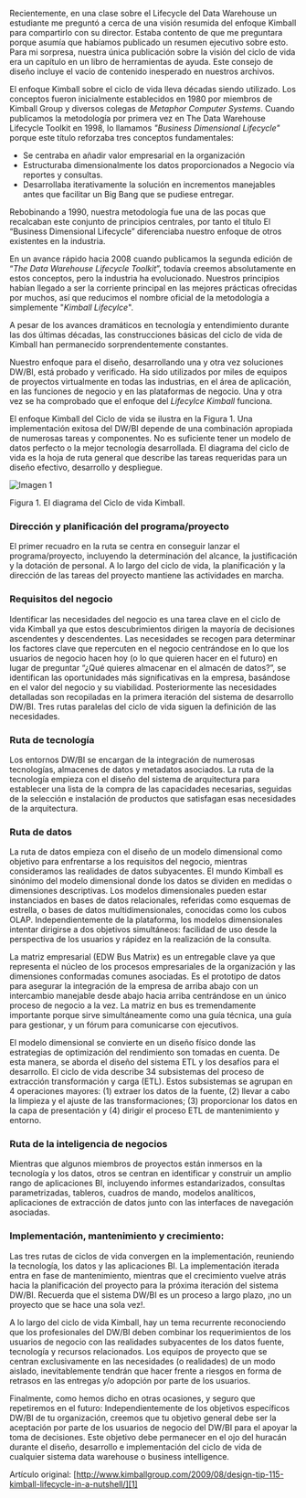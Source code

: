 ﻿---
UniqueId: KahpyQlsoo
Title: "Consejo de diseño #115. El ciclo de vida Kimball resumido."
Url: 2009/ciclo-de-vida-kimball.html
Section: "Artículos"
Date: 2009-08-04T01:30:41.6438575+02:00
Description: "Nuestro enfoque para el diseño, desarrollando una y otra vez soluciones DW/BI, está probado y verificado. Ha sido utilizados por miles de equipos de proyectos virtualmente en todas las industrias, en el área de aplicación, en las funciones de negocio y en las plataformas de negocio. Una y otra vez se ha comprobado que el enfoque del Lifecylce Kimball funciona."
Author: Margy Ross

---
Recientemente, en una clase sobre el Lifecycle del Data Warehouse un estudiante me preguntó a cerca de una visión resumida del enfoque Kimball para compartirlo con su director. Estaba contento de que me preguntara porque asumía que habíamos publicado un resumen ejecutivo sobre esto. Para mi sorpresa, nuestra única publicación sobre la visión del ciclo de vida era un capítulo en un libro de  herramientas de ayuda. Este consejo de diseño incluye el vacío de contenido inesperado en nuestros archivos.

El enfoque Kimball sobre el ciclo de vida lleva décadas siendo utilizado. Los conceptos fueron inicialmente establecidos en 1980 por miembros de Kimball Group y diversos colegas de *Metaphor Computer Systems*. Cuando publicamos la metodología por primera vez en The Data Warehouse Lifecycle Toolkit en 1998, lo  llamamos *"Business Dimensional Lifecycle"* porque este título reforzaba tres conceptos fundamentales:

- Se centraba en añadir valor empresarial en la organización
- Estructuraba  dimensionalmente los datos proporcionados a Negocio vía reportes y consultas.
- Desarrollaba iterativamente la solución en incrementos manejables antes que facilitar un Big Bang que se pudiese entregar.

Rebobinando a 1990, nuestra metodología fue una de las pocas que recalcaban este conjunto de principios centrales, por tanto el título El “Business Dimensional Lifecycle” diferenciaba nuestro enfoque de otros existentes en la industria.

En un avance rápido hacia 2008 cuando publicamos la segunda edición de “*The Data Warehouse Lifecycle Toolkit*”, todavía creemos absolutamente en estos conceptos, pero la industria ha evolucionado. Nuestros principios habían llegado a ser la corriente principal en las mejores prácticas ofrecidas por muchos, así que reducimos el nombre oficial de la metodología a simplemente "*Kimball Lifecylce*".

A pesar de  los avances dramáticos en tecnología y entendimiento durante las dos últimas décadas, las construcciones básicas del ciclo de vida de Kimball han permanecido sorprendentemente constantes.

Nuestro enfoque para el diseño, desarrollando una y otra vez soluciones DW/BI, está probado y verificado. Ha sido utilizados por miles de equipos de proyectos virtualmente en todas las industrias, en el área de aplicación, en las funciones de negocio y en las plataformas de negocio. Una y otra vez se ha comprobado que el enfoque del *Lifecylce Kimball* funciona.

El enfoque Kimball del Ciclo de vida se ilustra en la Figura 1. Una implementación exitosa del DW/BI depende de una combinación apropiada de numerosas tareas y componentes.  No es suficiente tener un modelo de datos perfecto o la mejor tecnología desarrollada. El diagrama del ciclo de vida es la hoja de ruta general que describe las tareas requeridas para un diseño efectivo, desarrollo y despliegue.

![Imagen 1](https://datawarehouse.es/images/dt-115-lifecycle-kimball.png)

Figura 1. El diagrama del Ciclo de vida Kimball.

### Dirección y planificación del programa/proyecto

El primer recuadro en la ruta se centra en conseguir lanzar el programa/proyecto, incluyendo la determinación del alcance, la justificación y la dotación de personal. A lo largo del ciclo de vida, la planificación y la dirección de las tareas del proyecto mantiene las actividades en marcha.

### Requisitos del negocio

Identificar las necesidades del negocio es una tarea clave en el ciclo de vida Kimball ya que estos descubrimientos dirigen la mayoría de decisiones ascendentes y descendentes. Las necesidades se recogen para determinar los factores clave que repercuten en el negocio centrándose en lo que los usuarios de negocio hacen hoy (o lo que quieren hacer en el futuro) en lugar de preguntar “¿Qué quieres almacenar en el almacén de datos?”, se identifican las oportunidades más significativas en la empresa, basándose en el valor del negocio y su viabilidad. Posteriormente las necesidades detalladas son recopiladas en la primera iteración del sistema de desarrollo DW/BI. Tres rutas paralelas del ciclo de vida siguen la definición de las necesidades.

### Ruta de tecnología

Los entornos DW/BI se encargan de la integración de numerosas tecnologías, almacenes de datos y metadatos asociados. La ruta de la tecnología empieza con el diseño del sistema de arquitectura para establecer una lista de la compra de las capacidades necesarias, seguidas de la selección e instalación de productos que satisfagan esas necesidades de la arquitectura.

### Ruta de datos

La ruta de datos empieza con el diseño de un modelo dimensional como objetivo para enfrentarse a los requisitos del negocio, mientras consideramos las realidades de datos subyacentes. El mundo Kimball es sinónimo del modelo dimensional donde los datos se dividen en medidas o dimensiones descriptivas. Los modelos dimensionales pueden estar instanciados en bases de datos relacionales, referidas como esquemas de estrella, o bases de datos multidimensionales, conocidas como los cubos OLAP. Independientemente de la plataforma, los modelos dimensionales intentar dirigirse a dos objetivos simultáneos: facilidad de uso desde la perspectiva de los usuarios y rápidez en la realización de la consulta.

La matriz empresarial (EDW Bus Matrix) es un entregable clave ya que representa  el núcleo de los procesos empresariales de la organización y las dimensiones conformadas comunes asociadas. Es el prototipo de datos para asegurar la integración de la empresa de arriba abajo con un intercambio manejable desde abajo hacia arriba centrándose en un único proceso de negocio a la vez. La matriz en bus  es tremendamente importante porque sirve simultáneamente como una guía técnica, una guía para gestionar, y un fórum para comunicarse con ejecutivos.

El modelo dimensional se convierte en un diseño físico donde las estrategias de optimización del rendimiento son tomadas en cuenta. De esta manera, se aborda el diseño del sistema ETL y los desafíos para el desarrollo. El ciclo de vida describe 34 subsistemas del proceso de extracción transformación y carga (ETL). Estos subsistemas  se agrupan en 4 operaciones mayores: (1) extraer los datos de la fuente, (2) llevar a cabo la limpieza y el ajuste de las transformaciones; (3) proporcionar los datos en la capa de presentación y (4) dirigir el proceso ETL de mantenimiento y entorno.

### Ruta de la inteligencia de negocios

Mientras que algunos miembros de proyectos están inmersos en la tecnología y los datos, otros se centran en identificar y construir un amplio rango de  aplicaciones BI, incluyendo informes estandarizados, consultas parametrizadas, tableros, cuadros de mando, modelos analíticos, aplicaciones de extracción de datos junto con las interfaces de navegación asociadas.

### Implementación, mantenimiento y crecimiento:

Las tres rutas de ciclos de vida convergen en la implementación, reuniendo la tecnología, los datos y las aplicaciones BI. La implementación iterada entra en fase de mantenimiento, mientras que el crecimiento vuelve atrás hacia la planificación del proyecto para la próxima iteración del sistema DW/BI. Recuerda que el sistema DW/BI es un proceso a largo plazo, ¡no un proyecto que se hace una sola vez!.

A lo largo del ciclo de vida Kimball, hay un tema recurrente reconociendo que los profesionales del DW/BI deben combinar los requerimientos de los usuarios de negocio con las realidades subyacentes de los datos fuente, tecnología y recursos relacionados. Los equipos de proyecto que se centran exclusivamente en las necesidades (o realidades) de un modo aislado, inevitablemente tendrán que hacer frente a riesgos en forma de retrasos en las entregas y/o adopción por parte de los usuarios.

Finalmente, como hemos dicho en otras ocasiones, y seguro que repetiremos en el  futuro: Independientemente de los objetivos específicos DW/BI de tu organización, creemos que tu objetivo general debe ser la aceptación por parte de los usuarios de negocio del DW/BI para el apoyar la toma de decisiones. Este objetivo debe permanecer en el ojo del huracán durante el diseño, desarrollo e implementación del ciclo de vida de cualquier sistema data warehouse o business intelligence.

Artículo original: [http://www.kimballgroup.com/2009/08/design-tip-115-kimball-lifecycle-in-a-nutshell/][1]





[1]: http://www.kimballgroup.com/2009/08/design-tip-115-kimball-lifecycle-in-a-nutshell/